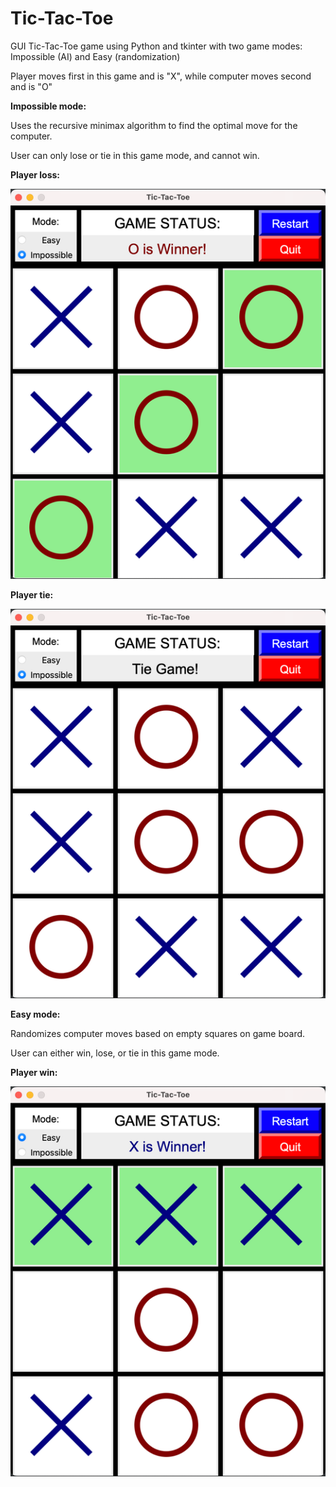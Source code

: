 # Tic-Tac-Toe
GUI Tic-Tac-Toe game using Python and tkinter with two game modes: Impossible (AI) and Easy (randomization)

Player moves first in this game and is "X", while computer moves second and is "O"

**Impossible mode:** 

Uses the recursive minimax algorithm to find the optimal move for the computer.

User can only lose or tie in this game mode, and cannot win.


**Player loss:**

![](O_winner.png)


**Player tie:**

![](tie.png)


**Easy mode:** 

Randomizes computer moves based on empty squares on game board.

User can either win, lose, or tie in this game mode.


**Player win:**

![](X_winner.png)

